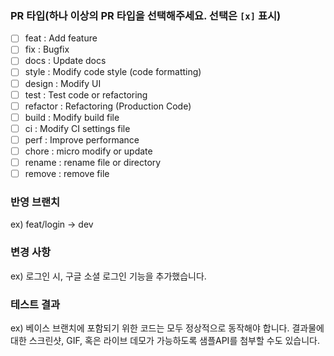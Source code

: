 ### PR 타입(하나 이상의 PR 타입을 선택해주세요. 선택은 `[x]` 표시)
- [ ] feat : Add feature
- [ ] fix : Bugfix
- [ ] docs : Update docs
- [ ] style : Modify code style (code formatting)
- [ ] design : Modify UI
- [ ] test : Test code or refactoring
- [ ] refactor : Refactoring (Production Code)
- [ ] build : Modify build file
- [ ] ci : Modify CI settings file
- [ ] perf : Improve performance
- [ ] chore : micro modify or update
- [ ] rename : rename file or directory
- [ ] remove : remove file

### 반영 브랜치
ex) feat/login -> dev

### 변경 사항
ex) 로그인 시, 구글 소셜 로그인 기능을 추가했습니다.

### 테스트 결과
ex) 베이스 브랜치에 포함되기 위한 코드는 모두 정상적으로 동작해야 합니다. 결과물에 대한 스크린샷, GIF, 혹은 라이브 데모가 가능하도록 샘플API를 첨부할 수도 있습니다.